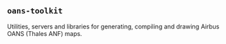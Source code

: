 ## `oans-toolkit`

Utilities, servers and libraries for generating, compiling and drawing Airbus OANS (Thales ANF) maps.
